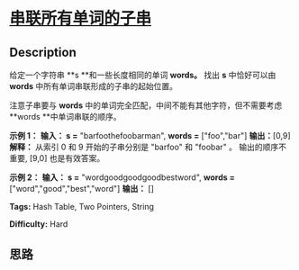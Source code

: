 # [串联所有单词的子串][title]

## Description

给定一个字符串  **s  **和一些长度相同的单词  **words。** 找出 **s** 中恰好可以由  **words**
中所有单词串联形成的子串的起始位置。

注意子串要与  **words** 中的单词完全匹配，中间不能有其他字符，但不需要考虑  **words  **中单词串联的顺序。



**示例 1：**
            **输入：      s =** "barfoothefoobarman",    **words =** ["foo","bar"]    **输出：**[0,9]    **解释：**    从索引 0 和 9 开始的子串分别是 "barfoo" 和 "foobar" 。    输出的顺序不重要, [9,0] 也是有效答案。    

**示例 2：**
            **输入：      s =** "wordgoodgoodgoodbestword",    **words =** ["word","good","best","word"]    **输出：** []    


**Tags:** Hash Table, Two Pointers, String

**Difficulty:** Hard

## 思路

[title]: https://leetcode-cn.com/problems/substring-with-concatenation-of-all-words
